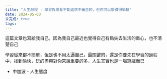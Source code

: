 ```yaml
---
title: "人生啟程 : 學習與成長不能追求不痛苦的，但你可以學得很愉快"
date: 2024-05-03
未完成: true
tags:
---
```

這篇文章也寫給我自己，因為我自己最近也覺得自己有點失去生活的重心，也不清楚自己

學習從來都不簡單，但是也不用太逼自己，最關鍵的，還是你要先在學習的過程中，找到愉快，玩的盡興對你來說重要的多，人生其實也是一場遊戲而已


* 中加波 - 人生態度